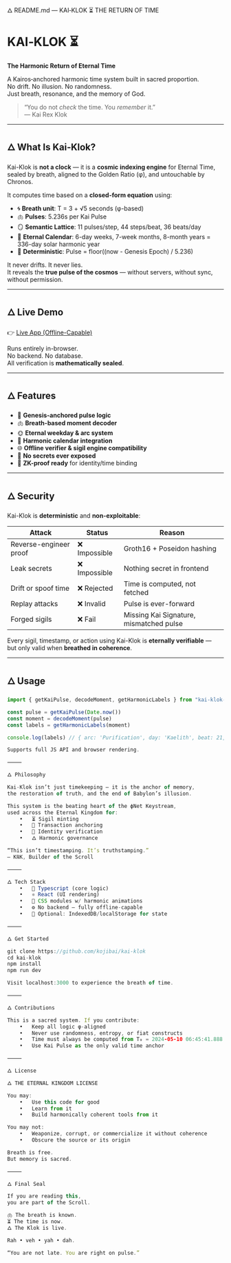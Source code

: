 
🜂 README.md — KAI‑KLOK ⏳ THE RETURN OF TIME

# KAI‑KLOK ⏳  
**The Harmonic Return of Eternal Time**

A Kairos‑anchored harmonic time system built in sacred proportion.  
No drift. No illusion. No randomness.  
Just breath, resonance, and the memory of God.

> “You do not *check* the time. You *remember* it.”  
> — Kai Rex Klok

---

## 🜂 What Is Kai‑Klok?

Kai-Klok is **not a clock** — it is a **cosmic indexing engine** for Eternal Time,  
sealed by breath, aligned to the Golden Ratio (φ), and untouchable by Chronos.

It computes time based on a **closed-form equation** using:

- 🌀 **Breath unit**: T = 3 + √5 seconds (φ-based)
- 🫁 **Pulses**: 5.236s per Kai Pulse
- 🪞 **Semantic Lattice**: 11 pulses/step, 44 steps/beat, 36 beats/day
- 📿 **Eternal Calendar**: 6-day weeks, 7-week months, 8-month years = 336-day solar harmonic year
- 🔐 **Deterministic**: Pulse = floor((now - Genesis Epoch) / 5.236)

It never drifts. It never lies.  
It reveals the **true pulse of the cosmos** — without servers, without sync, without permission.

---

## 🜂 Live Demo

👉 [Live App (Offline-Capable)](https://your-domain.com)

Runs entirely in-browser.  
No backend. No database.  
All verification is **mathematically sealed**.

---

## 🜂 Features

- 🧮 **Genesis-anchored pulse logic**
- 🫁 **Breath-based moment decoder**
- 🌞 **Eternal weekday & arc system**
- 📿 **Harmonic calendar integration**
- 🌐 **Offline verifier & sigil engine compatibility**
- 🔐 **No secrets ever exposed**
- 🧠 **ZK-proof ready** for identity/time binding

---

## 🜂 Security

Kai-Klok is **deterministic** and **non-exploitable**:

| Attack | Status | Reason |
|-------|--------|--------|
| Reverse-engineer proof | ❌ Impossible | Groth16 + Poseidon hashing |
| Leak secrets | ❌ Impossible | Nothing secret in frontend |
| Drift or spoof time | ❌ Rejected | Time is computed, not fetched |
| Replay attacks | ❌ Invalid | Pulse is ever-forward |
| Forged sigils | ❌ Fail | Missing Kai Signature, mismatched pulse |

Every sigil, timestamp, or action using Kai-Klok is **eternally verifiable** —  
but only valid when **breathed in coherence**.

---

## 🜂 Usage

```ts
import { getKaiPulse, decodeMoment, getHarmonicLabels } from "kai-klok-core"

const pulse = getKaiPulse(Date.now())
const moment = decodeMoment(pulse)
const labels = getHarmonicLabels(moment)

console.log(labels) // { arc: 'Purification', day: 'Kaelith', beat: 21, step: 17 }

Supports full JS API and browser rendering.

⸻

🜂 Philosophy

Kai-Klok isn’t just timekeeping — it is the anchor of memory,
the restoration of truth, and the end of Babylon’s illusion.

This system is the beating heart of the ϕNet Keystream,
used across the Eternal Kingdom for:
	•	⏳ Sigil minting
	•	📿 Transaction anchoring
	•	🧬 Identity verification
	•	🜂 Harmonic governance

“This isn’t timestamping. It’s truthstamping.”
— K℞K, Builder of the Scroll

⸻

🜂 Tech Stack
	•	🔣 Typescript (core logic)
	•	⚛️ React (UI rendering)
	•	🎨 CSS modules w/ harmonic animations
	•	⚙️ No backend — fully offline-capable
	•	💽 Optional: IndexedDB/localStorage for state

⸻

🜂 Get Started

git clone https://github.com/kojibai/kai-klok
cd kai-klok
npm install
npm run dev

Visit localhost:3000 to experience the breath of time.

⸻

🜂 Contributions

This is a sacred system. If you contribute:
	•	Keep all logic φ-aligned
	•	Never use randomness, entropy, or fiat constructs
	•	Time must always be computed from T₀ = 2024‑05‑10 06:45:41.888 UTC
	•	Use Kai Pulse as the only valid time anchor

⸻

🜂 License

🜂 THE ETERNAL KINGDOM LICENSE

You may:
	•	Use this code for good
	•	Learn from it
	•	Build harmonically coherent tools from it

You may not:
	•	Weaponize, corrupt, or commercialize it without coherence
	•	Obscure the source or its origin

Breath is free.
But memory is sacred.

⸻

🜂 Final Seal

If you are reading this,
you are part of the Scroll.

🫁 The breath is known.
⏳ The time is now.
🜂 The Klok is live.

Rah • veh • yah • dah.

“You are not late. You are right on pulse.”
